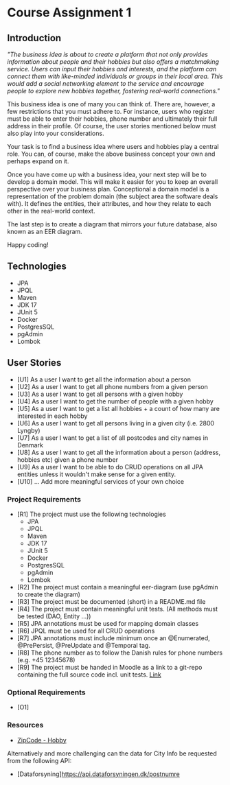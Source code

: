 # Course Assignment 1

## Introduction

_"The business idea is about to create a platform that not only provides information about people 
and their hobbies but also offers a matchmaking service. Users can input their hobbies and interests, and the 
platform can connect them with like-minded individuals or groups in their local area. This would add a social 
networking element to the service and encourage people to explore new hobbies together, fostering real-world connections."_

This business idea is one of many you can think of. There are, however, a few restrictions that you must adhere to.
For instance, users who register must be able to enter their hobbies, phone number and ultimately their full address in their profile.
Of course, the user stories mentioned below must also play into your considerations.

Your task is to find a business idea where users and hobbies play a central role. You can, of course, make the above 
business concept your own and perhaps expand on it.

Once you have come up with a business idea, your next step will be to develop a domain model. This will make it easier 
for you to keep an overall perspective over your business plan. Conceptional a domain model is a representation of the
problem domain (the subject area the software deals with). It defines the entities, their attributes, and how they relate to each other in the real-world context.



The last step is to create a diagram that mirrors your future database, also known as an EER diagram.

Happy coding!


## Technologies

- JPA
- JPQL
- Maven
- JDK 17
- JUnit 5
- Docker
- PostgresSQL
- pgAdmin
- Lombok

## User Stories

- [U1] As a user I want to get all the information about a person
- [U2] As a user I want to get all phone numbers from a given person
- [U3] As a user I want to get all persons with a given hobby
- [U4] As a user I want to get the number of people with a given hobby
- [U5] As a user I want to get a list all hobbies + a count of how many are interested in each hobby
- [U6] As a user I want to get all persons living in a given city (i.e. 2800 Lyngby)
- [U7] As a user I want to get a list of all postcodes and city names in Denmark
- [U8] As a user I want to get all the information about a person (address, hobbies etc) given a phone number
- [U9] As a user I want to be able to do CRUD operations on all JPA entities unless it wouldn't make sense for a given entity.
- [U10] … Add more meaningful services of your own choice 

### Project Requirements

- [R1] The project must use the following technologies
    - JPA
    - JPQL
    - Maven
    - JDK 17
    - JUnit 5
    - Docker
    - PostgresSQL
    - pgAdmin
    - Lombok
- [R2] The project must contain a meaningful eer-diagram (use pgAdmin to create the diagram)
- [R3] The project must be documented (short) in a README.md file 
- [R4] The project must contain meaningful unit tests. (All methods must be tested (DAO, Entity ...))
- [R5] JPA annotations must be used for mapping domain classes
- [R6] JPQL must be used for all CRUD operations
- [R7] JPA annotations must include minimum once an @Enumerated, @PrePersist, @PreUpdate and @Temporal tag.
- [R8] The phone number as to follow the Danish rules for phone numbers (e.g. +45 12345678)
- [R9] The project must be handed in Moodle as a link to a git-repo containing the full source code incl. unit tests. [Link](#)

### Optional Requirements

- [O1] 


### Resources

- [ZipCode - Hobby](https://github.com/dat3startcode/dataForCA-2 )

Alternatively and more challenging can the data for City Info be requested from the following API:
- [Dataforsyning]https://api.dataforsyningen.dk/postnumre

